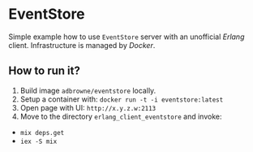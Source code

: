 # EventStore

Simple example how to use `EventStore` server with an unofficial *Erlang* client. Infrastructure is managed by *Docker*.

## How to run it?

1. Build image `adbrowne/eventstore` locally.
2. Setup a container with: `docker run -t -i eventstore:latest`
3. Open page with UI: `http://x.y.z.w:2113`
4. Move to the directory `erlang_client_eventstore` and invoke:
  - `mix deps.get`
  - `iex -S mix`
